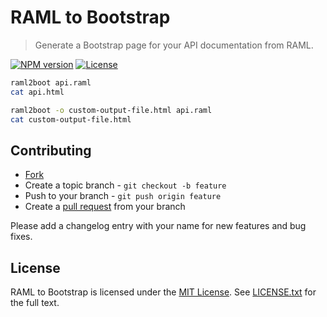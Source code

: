 # RAML to Bootstrap

> Generate a Bootstrap page for your API documentation from RAML.

[![NPM version](https://badge.fury.io/js/raml2boot.svg)](http://badge.fury.io/js/raml2boot)
[![License](https://img.shields.io/npm/l/raml2boot.svg)](http://opensource.org/licenses/MIT)

```bash
raml2boot api.raml
cat api.html

raml2boot -o custom-output-file.html api.raml
cat custom-output-file.html
```





## Contributing

* [Fork](https://help.github.com/articles/fork-a-repo)
* Create a topic branch - `git checkout -b feature`
* Push to your branch - `git push origin feature`
* Create a [pull request](http://help.github.com/pull-requests/) from your branch

Please add a changelog entry with your name for new features and bug fixes.





## License

RAML to Bootstrap is licensed under the [MIT License](http://opensource.org/licenses/MIT).
See [LICENSE.txt](LICENSE.txt) for the full text.
